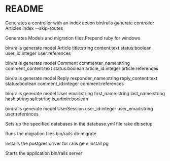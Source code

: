 # README
Generates a controller with an index action
bin/rails generate controller Articles index --skip-routes


Generates Models and migration files.Prepend ruby for windows

bin/rails generate model Article title:string content:text status:boolean user_id:integer user:references


bin/rails generate model Comment commenter_name:string comment_content:text status:boolean article_id:integer article:references


bin/rails generate model Reply responder_name:string reply_content:text  status:boolean comment_id:integer comment:references


bin/rails generate model User email:string first_name:string last_name:string  hash:string salt:string is_admin:boolean 

bin/rails generate model UserSession user_id:integer user_email:string user:references

Sets up the specified databases in the database.yml file
rake db:setup

Runs the migration files
bin/rails db:migrate

Installs the postgres driver for rails
gem install pg

Starts the application
bin/rails server